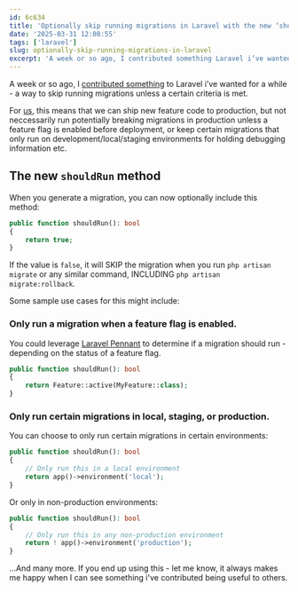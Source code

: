 ```yaml
---
id: 6c634
title: 'Optionally skip running migrations in Laravel with the new ‘shouldRun’ method'
date: '2025-03-31 12:08:55'
tags: ['laravel']
slug: optionally-skip-running-migrations-in-laravel
excerpt: 'A week or so ago, I contributed something Laravel i’ve wanted for a while - a way to skip running migrations unless a certain criteria is met.'
---
```


A week or so ago, I [contributed something](https://github.com/laravel/framework/pull/55011) to Laravel i’ve wanted for a while - a way to skip running migrations unless a certain criteria is met.

For [us](https://socialsync.app), this means that we can ship new feature code to production, but not neccessarily run potentially breaking migrations in production unless a feature flag is enabled before deployment, or keep certain migrations that only run on development/local/staging environments for holding debugging information etc.

## The new `shouldRun` method

When you generate a migration, you can now optionally include this method:

```php
public function shouldRun(): bool
{
	return true;
}
```

If the value is `false`, it will SKIP the migration when you run `php artisan migrate` or any similar command, INCLUDING `php artisan migrate:rollback`.

Some sample use cases for this might include:

### Only run a migration when a feature flag is enabled.

You could leverage [Laravel Pennant](https://laravel.com/docs/12.x/pennant#main-content) to determine if a migration should run - depending on the status of a feature flag.

```php
public function shouldRun(): bool
{
	return Feature::active(MyFeature::class);
}
```

### Only run certain migrations in local, staging, or production.

You can choose to only run certain migrations in certain environments:

```php
public function shouldRun(): bool
{
	// Only run this in a local environment
	return app()->environment('local');
}
```

Or only in non-production environments:

```php
public function shouldRun(): bool
{
	// Only run this in any non-production environment
	return ! app()->environment('production');
}
```

...And many more. If you end up using this - let me know, it always makes me happy when I can see something i've contributed being useful to others.

